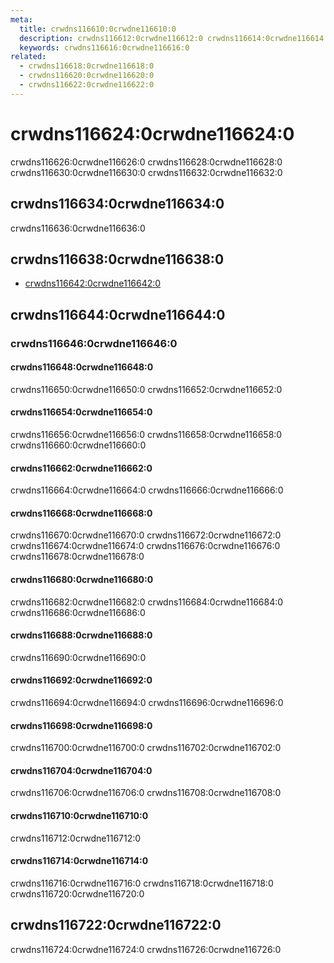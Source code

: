 ```yaml
---
meta:
  title: crwdns116610:0crwdne116610:0
  description: crwdns116612:0crwdne116612:0 crwdns116614:0crwdne116614:0
  keywords: crwdns116616:0crwdne116616:0
related:
  - crwdns116618:0crwdne116618:0
  - crwdns116620:0crwdne116620:0
  - crwdns116622:0crwdne116622:0
---
```


# crwdns116624:0crwdne116624:0

crwdns116626:0crwdne116626:0 crwdns116628:0crwdne116628:0 crwdns116630:0crwdne116630:0 crwdns116632:0crwdne116632:0

<entry-ad />

## crwdns116634:0crwdne116634:0

crwdns116636:0crwdne116636:0

<usage name="v-alert" />

## crwdns116638:0crwdne116638:0

- [crwdns116642:0crwdne116642:0](crwdns116640:0crwdne116640:0)

## crwdns116644:0crwdne116644:0

### crwdns116646:0crwdne116646:0

#### crwdns116648:0crwdne116648:0

crwdns116650:0crwdne116650:0 crwdns116652:0crwdne116652:0

<example file="v-alert/prop-border" />

#### crwdns116654:0crwdne116654:0

crwdns116656:0crwdne116656:0 crwdns116658:0crwdne116658:0 crwdns116660:0crwdne116660:0

<example file="v-alert/prop-colored-border" />

#### crwdns116662:0crwdne116662:0

crwdns116664:0crwdne116664:0 crwdns116666:0crwdne116666:0

<example file="v-alert/prop-dense" />

#### crwdns116668:0crwdne116668:0

crwdns116670:0crwdne116670:0 crwdns116672:0crwdne116672:0 crwdns116674:0crwdne116674:0 crwdns116676:0crwdne116676:0 crwdns116678:0crwdne116678:0

<example file="v-alert/prop-dismissible" />

#### crwdns116680:0crwdne116680:0

crwdns116682:0crwdne116682:0 crwdns116684:0crwdne116684:0 crwdns116686:0crwdne116686:0

<example file="v-alert/prop-icon" />

#### crwdns116688:0crwdne116688:0

crwdns116690:0crwdne116690:0

<example file="v-alert/prop-outlined" />

#### crwdns116692:0crwdne116692:0

crwdns116694:0crwdne116694:0 crwdns116696:0crwdne116696:0

<example file="v-alert/prop-prominent" />

#### crwdns116698:0crwdne116698:0

crwdns116700:0crwdne116700:0 crwdns116702:0crwdne116702:0

<example file="v-alert/prop-text" />

#### crwdns116704:0crwdne116704:0

crwdns116706:0crwdne116706:0 crwdns116708:0crwdne116708:0

<example file="v-alert/prop-transition" />

#### crwdns116710:0crwdne116710:0

crwdns116712:0crwdne116712:0

<example file="v-alert/misc-twitter" />

#### crwdns116714:0crwdne116714:0

crwdns116716:0crwdne116716:0 crwdns116718:0crwdne116718:0 crwdns116720:0crwdne116720:0

<example file="v-alert/prop-type" />

## crwdns116722:0crwdne116722:0

crwdns116724:0crwdne116724:0 crwdns116726:0crwdne116726:0

<backmatter />
